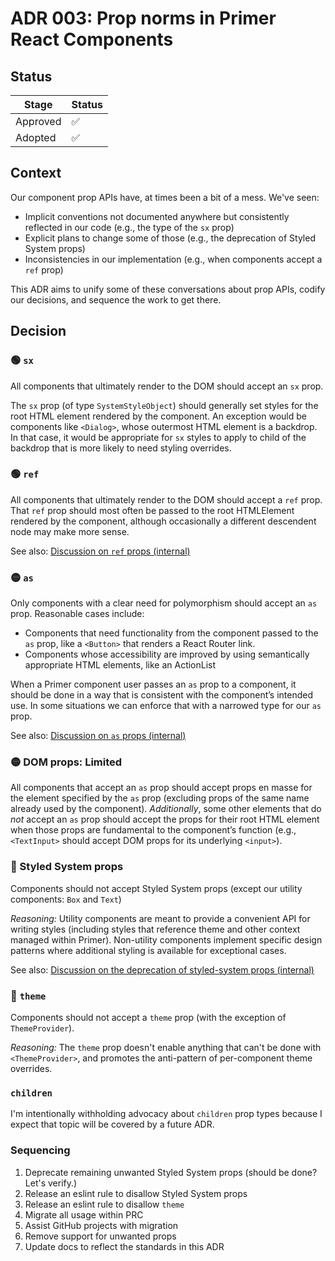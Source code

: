 # ADR 003: Prop norms in Primer React Components

## Status

| Stage    | Status |
| -------- | ------ |
| Approved | ✅     |
| Adopted  | ✅     |

## Context

Our component prop APIs have, at times been a bit of a mess. We've seen:

- Implicit conventions not documented anywhere but consistently reflected in our code (e.g., the type of the `sx` prop)
- Explicit plans to change some of those (e.g., the deprecation of Styled System props)
- Inconsistencies in our implementation (e.g., when components accept a `ref` prop)

This ADR aims to unify some of these conversations about prop APIs, codify our decisions, and sequence the work to get there.

## Decision

### 🟢 `sx`

All components that ultimately render to the DOM should accept an `sx` prop.

The `sx` prop (of type `SystemStyleObject`) should generally set styles for the root HTML element rendered by the component. An exception would be components like `<Dialog>`, whose outermost HTML element is a backdrop. In that case, it would be appropriate for `sx` styles to apply to child of the backdrop that is more likely to need styling overrides.

### 🟢 `ref`

All components that ultimately render to the DOM should accept a `ref` prop. That `ref` prop should most often be passed to the root HTMLElement rendered by the component, although occasionally a different descendent node may make more sense.

See also: [Discussion on `ref` props (internal)](https://github.com/github/primer/discussions/131)

### 🟡 `as`

Only components with a clear need for polymorphism should accept an `as` prop. Reasonable cases include:

- Components that need functionality from the component passed to the `as` prop, like a `<Button>` that renders a React Router link.
- Components whose accessibility are improved by using semantically appropriate HTML elements, like an ActionList

When a Primer component user passes an `as` prop to a component, it should be done in a way that is consistent with the component’s intended use. In some situations we can enforce that with a narrowed type for our `as` prop.

See also: [Discussion on `as` props (internal)](https://github.com/github/primer/discussions/130)

### 🟡 DOM props: Limited

All components that accept an `as` prop should accept props en masse for the element specified by the `as` prop (excluding props of the same name already used by the component). _Additionally_, some other elements that do _not_ accept an `as` prop should accept the props for their root HTML element when those props are fundamental to the component’s function (e.g., `<TextInput>` should accept DOM props for its underlying `<input>`).

### 🔴 Styled System props

Components should not accept Styled System props (except our utility components: `Box` and `Text`)

_Reasoning:_ Utility components are meant to provide a convenient API for writing styles (including styles that reference theme and other context managed within Primer). Non-utility components implement specific design patterns where additional styling is available for exceptional cases.

See also: [Discussion on the deprecation of styled-system props (internal)](https://github.com/github/primer/discussions/132)

### 🔴 `theme`

Components should not accept a `theme` prop (with the exception of `ThemeProvider`).

_Reasoning:_ The `theme` prop doesn't enable anything that can't be done with `<ThemeProvider>`, and promotes the anti-pattern of per-component theme overrides.

### `children`

I'm intentionally withholding advocacy about `children` prop types because I expect that topic will be covered by a future ADR.

### Sequencing

1. Deprecate remaining unwanted Styled System props (should be done? Let's verify.)
1. Release an eslint rule to disallow Styled System props
1. Release an eslint rule to disallow `theme`
1. Migrate all usage within PRC
1. Assist GitHub projects with migration
1. Remove support for unwanted props
1. Update docs to reflect the standards in this ADR
